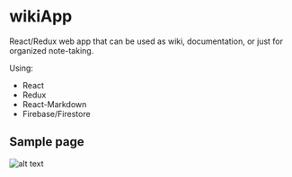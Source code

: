 # wikiApp
React/Redux web app that can be used as wiki, documentation, or just for organized note-taking.

Using:
* React
* Redux
* React-Markdown
* Firebase/Firestore

## Sample page
![alt text](https://i.imgur.com/rbUGWRu.jpg)
